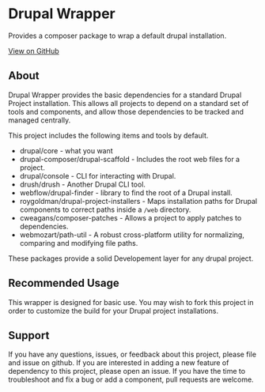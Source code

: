 # Drupal Wrapper

Provides a composer package to wrap a default drupal installation.

[View on GitHub](https://github.com/roygoldman/drupal-wrapper)

## About

Drupal Wrapper provides the basic dependencies for a standard Drupal Project
installation. This allows all projects to depend on a standard set of tools and
components, and allow those dependencies to be tracked and managed centrally.

This project includes the following items and tools by default.

- drupal/core - what you want
- drupal-composer/drupal-scaffold - Includes the root web files for a project.
- drupal/console - CLI for interacting with Drupal.
- drush/drush - Another Drupal CLI tool.
- webflow/drupal-finder - library to find the root of a Drupal install.
- roygoldman/drupal-project-installers - Maps installation paths for Drupal
  components to correct paths inside a `/web` directory.
- cweagans/composer-patches - Allows a project to apply patches to dependencies.
- webmozart/path-util - A robust cross-platform utility for normalizing,
  comparing and modifying file paths.

These packages provide a solid Developement layer for any drupal project.

## Recommended Usage

This wrapper is designed for basic use. You may wish to fork this project in
order to customize the build for your Drupal project installations.

## Support

If you have any questions, issues, or feedback about this project, please file
and issue on github. If you are interested in adding a new feature of dependency
to this project, please open an issue. If you have the time to troubleshoot and
fix a bug or add a component, pull requests are welcome.
